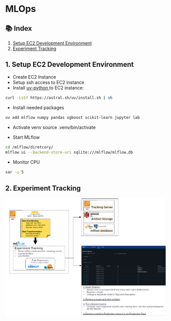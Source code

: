 # MLOps

## 📚 Index

1. [Setup EC2 Development Environment](/week01/)
2. [Experiment Tracking](/week02/)

## 1. Setup EC2 Development Environment <a name="01-setup-development-environment"></a>
- Create EC2 Instance
- Setup ssh access to EC2 instance
- Install [uv-python ](https://docs.astral.sh/uv/getting-started/installation/) to EC2 instance:
```bash
curl -LsSf https://astral.sh/uv/install.sh | sh
```
- Install needed packages
```bash
uv add mlflow numpy pandas xgboost scikit-learn jupyter lab
```
- Activate venv
source .venv/bin/activate

- Start MLflow
```bash
cd /mlflow/diretcory/
mlflow ui --backend-store-uri sqlite:///mlflow/mlflow.db
```
- Monitor CPU
```bash
sar -u 5
```


## 2. Experiment Tracking <a name="01-setup-development-environment"></a>
![Experiment-TRacking-Visual-Summary](/Visual_Summaries/W2-Experiment-Tracking_v2.png)
